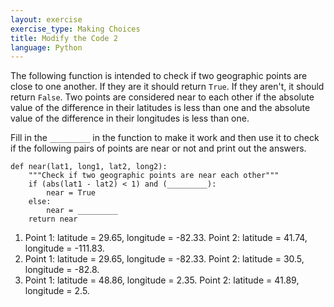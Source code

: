 ```yaml
---
layout: exercise
exercise_type: Making Choices
title: Modify the Code 2
language: Python
---
```


The following function is intended to check if two geographic points are close
to one another. If they are it should return `True`. If they aren't, it should
return `False`. Two points are considered near to each other if the absolute
value of the difference in their latitudes is less than one and the absolute
value of the difference in their longitudes is less than one. 

Fill in the `_________` in the function to make it work and then use it to check 
if the following pairs of points are near or not and print out the answers.
   
```
def near(lat1, long1, lat2, long2):
    """Check if two geographic points are near each other""" 
    if (abs(lat1 - lat2) < 1) and (_________):
        near = True
    else:
        near = _________
    return near
```

1. Point 1: latitude = 29.65, longitude = -82.33. Point 2: latitude = 41.74,
   longitude = -111.83.
2. Point 1: latitude = 29.65, longitude = -82.33. Point 2: latitude = 30.5,
   longitude = -82.8.
3. Point 1: latitude = 48.86, longitude = 2.35. Point 2: latitude = 41.89,
   longitude = 2.5.
